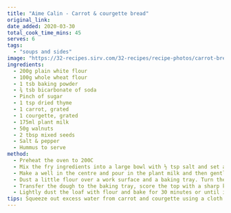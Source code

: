 ```yaml
---
title: "Aime Calin - Carrot & courgette bread"
original_link:
date_added: 2020-03-30
total_cook_time_mins: 45
serves: 6
tags:
  - "soups and sides"
image: "https://32-recipes.sirv.com/32-recipes/recipe-photos/carrot-bread.png"
ingredients:
  - 200g plain white flour
  - 100g whole wheat flour
  - 1 tsb baking powder
  - ¾ tsb bicarbonate of soda
  - Pinch of sugar
  - 1 tsp dried thyme
  - 1 carrot, grated
  - 1 courgette, grated
  - 175ml plant milk
  - 50g walnuts
  - 2 tbsp mixed seeds
  - Salt & pepper
  - Hummus to serve
method:
  - Preheat the oven to 200C
  - Mix the fry ingredients into a large bowl with ½ tsp salt and set aside. Squeeze the grated carrot and courgette to remove any excess liquid and season with a little pepper. Add the carrot and courgette mix to the dry ingredients and stir well.
  - Make a well in the centre and pour in the plant milk and then gently fold in using a spatula, ensuring not to overwork the mixture. Stir through the walnuts and seeds.
  - Dust a little flour over a work surface and a baking tray. Turn the mixture out onto the surface and shape into a rough oval about 30 cm in diameter.
  - Transfer the dough to the baking tray, score the top with a sharp knife and sprinkle over a little more salt, thyme and seeds.
  - Lightly dust the loaf with flour and bake for 30 minutes or until it sounds hollow. Sprinkle over a little more salt, thyme and extra seeds.
tips: Squeeze out excess water from carrot and courgette using a cloth or kitchen towel and/or use a little less than 1 of each. Cooking time is more like 45 mins in my experience.
---
```

